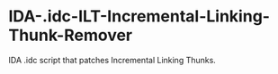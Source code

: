 # IDA-.idc-ILT-Incremental-Linking-Thunk-Remover
IDA .idc script that patches Incremental Linking Thunks.

